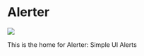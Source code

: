 # Alerter  

![](https://badge.fury.io/gh/chih98%2Falerter.svg)


This is the home for Alerter: Simple UI Alerts 

